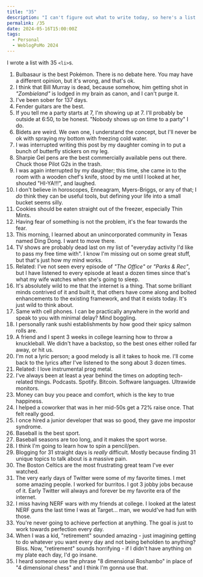 ```yaml
---
title: "35"
description: "I can't figure out what to write today, so here's a list of thoughts."
permalink: /35
date: 2024-05-16T15:00:00Z
tags: 
  - Personal
  - WeblogPoMo 2024
---
```


I wrote a list with 35 `<li>`s.

1. Bulbasaur is the best Pokémon. There is no debate here. You may have a different opinion, but it's wrong, and that's ok.
2. I think that Bill Murray is dead, because somehow, him getting shot in *"Zombieland"* is lodged in my brain as canon, and I can't purge it.
3. I've been sober for 137 days.
4. Fender guitars are the best.
5. If you tell me a party starts at 7, I'm showing up at 7. I'll probably be outside at 6:50, to be honest. "Nobody shows up on time to a party" I do.
6. Bidets are weird. We own one, I understand the concept, but I'll never be ok with spraying my bottom with freezing cold water.
7. I was interrupted writing this post by my daughter coming in to put a bunch of butterfly stickers on my leg.
8. Sharpie Gel pens are the best commercially available pens out there. Chuck those Pilot G2s in the trash.
9. I was again interrupted by my daughter; this time, she came in to the room with a wooden chef's knife, stood by me until I looked at her, shouted "HI-YA!!!", and laughed.
10. I don't believe in horoscopes, Enneagram, Myers-Briggs, or any of that; I *do* think they can be useful tools, but defining your life into a small bucket seems silly.
11. Cookies should be eaten straight out of the freezer, especially Thin Mints.
12. Having fear of something is not the problem, it's the fear towards the fear.
13. This morning, I learned about an unincorporated community in Texas named Ding Dong. I want to move there.
14. TV shows are probably dead last on my list of "everyday activity I'd like to pass my free time with". I know I'm missing out on some great stuff, but that's just how my mind works.
15. Related: I've not seen every episode of *"The Office"* or *"Parks & Rec"*, but I have listened to every episode at least a dozen times since that's what my wife watches when she's going to sleep.
16. It's absolutely wild to me that the internet is a thing. That some brilliant minds contrived of it and built it, that others have come along and bolted enhancements to the existing framework, and that it exists today. It's just wild to think about.
17. Same with cell phones. I can be practically anywhere in the world and speak to you with minimal delay? Mind boggling.
18. I personally rank sushi establishments by how good their spicy salmon rolls are.
19. A friend and I spent 3 weeks in college learning how to throw a knuckleball. We didn't have a backstop, so the best ones either rolled far away, or hit us.
20. I'm not a lyric person; a good melody is all it takes to hook me. I'll come back to the lyrics after I've listened to the song about 3 dozen times.
21. Related: I love instrumental prog metal.
22. I've always been at least a year behind the times on adopting tech-related things. Podcasts. Spotify. Bitcoin. Software languages. Ultrawide monitors.
23. Money can buy you peace and comfort, which is the key to true happiness.
24. I helped a coworker that was in her mid-50s get a 72% raise once. That felt really good.
25. I once hired a junior developer that was so good, they gave me impostor syndrome.
26. Baseball is the best sport.
27. Baseball seasons are too long, and it makes the sport worse.
28. I think I'm going to learn how to spin a pencil/pen.
29. Blogging for 31 straight days is *really* difficult. Mostly because finding 31 unique topics to talk about is a massive pain.
30. The Boston Celtics are the most frustrating great team I've ever watched.
31. The very early days of Twitter were some of my favorite times. I met some amazing people. I worked for burritos. I got 3 jobby jobs because of it. Early Twitter will always and forever be my favorite era of the internet.
32. I miss having NERF wars with my friends at college. I looked at the latest NERF guns the last time I was at Target... man, we would've had fun with those.
33. You're never going to achieve perfection at anything. The goal is just to work towards perfection every day.
34. When I was a kid, "retirement" sounded amazing - just imagining getting to do whatever you want every day and not being beholden to anything? Bliss. Now, "retirement" sounds horrifying - if I didn't have anything on my plate each day, I'd go insane.
35. I heard someone use the phrase "8 dimensional Roshambo" in place of "4 dimensional chess" and I think I'm gonna use that.
